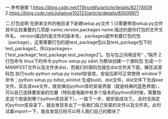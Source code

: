 一.参考链接
1.https://blog.csdn.net/ITBriceWu/article/details/82774939
2.https://blog.csdn.net/Julialove102123/article/details/80009971

二.打包说明
在原来文件的根目录下新建setup.py文件
1.只需要修改setup.py文件
  其中比较重要的几项是:name,version,packages
   name:描述的是你打包的文件文件名。
   version描述的是文件的版本号。
   packages是所有要打包的包（package），这里需要打包的是test_package包以及test_package包下的test_package2。所以packages=[‘test_package’,‘test_package.test_package2’]。包与包之间用逗号“ ，”隔开
2.打包命令
linux下的命令:python setup.py sdist 为模块创建一个源码包
     生成一个MANIFEST文件以及文件夹dist，而我们的源码包就在dist文件夹下面，解压该源码包
     执行sudo python setup.py install安装库，安装后即可正常使用
window下命令：python setup.py bdist_wininst 
     生成build、dist文件，dist文件下生成exe文件。双击该exe文件，就会弹出python库的安装界面（就是经典的蓝色界面），
     可以自己选择要安装的位置（特别是电脑中有多个版本的python的时候，需要指定这个库装到哪个python库目录下），一路下一步，就安装成功了。
     此时去指定的python库目录下，就会发现多出了一些我们自己安装的文件以及文件夹。此时试着import一下，就会发现已经可以导入我们自己的模块了
